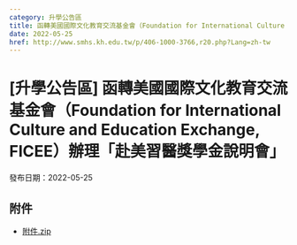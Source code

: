 ```yaml
---
category: 升學公告區
title: 函轉美國國際文化教育交流基金會（Foundation for International Culture and Education Exchange, FICEE）辦理「赴美習醫獎學金說明會」
date: 2022-05-25
href: http://www.smhs.kh.edu.tw/p/406-1000-3766,r20.php?Lang=zh-tw
---
```


# [升學公告區] 函轉美國國際文化教育交流基金會（Foundation for International Culture and Education Exchange, FICEE）辦理「赴美習醫獎學金說明會」

發布日期：2022-05-25



## 附件

- [附件.zip](https://www.smhs.kh.edu.tw/app/index.php?Action=downloadfile&file=WVhSMFlXTm9Memd3TDNCMFlWOHpOVE0wWHpjeU1EQTRPVEJmTmpZeU1EY3VlbWx3&fname=DGGGROTSYWQO41XX50LKSWHGRK30OOLKDGUWTSKK4125MLVWKPROVTPOUSSSPKPO)
